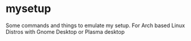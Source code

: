 # mysetup
Some commands and things to emulate my setup.
For Arch based Linux Distros with Gnome Desktop or Plasma desktop
